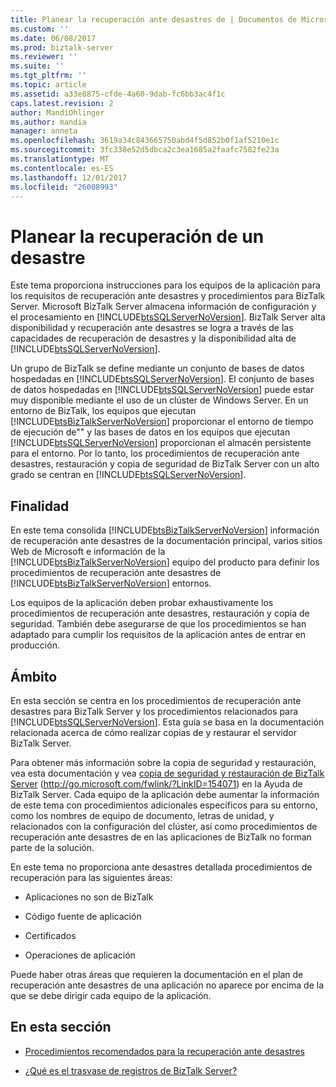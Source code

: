 ```yaml
---
title: Planear la recuperación ante desastres de | Documentos de Microsoft
ms.custom: ''
ms.date: 06/08/2017
ms.prod: biztalk-server
ms.reviewer: ''
ms.suite: ''
ms.tgt_pltfrm: ''
ms.topic: article
ms.assetid: a33e8875-cfde-4a60-9dab-fc6bb3ac4f1c
caps.latest.revision: 2
author: MandiOhlinger
ms.author: mandia
manager: anneta
ms.openlocfilehash: 3619a34c843665750abd4f5d852b0f1af5210e1c
ms.sourcegitcommit: 3fc338e52d5dbca2c3ea1685a2faafc7582fe23a
ms.translationtype: MT
ms.contentlocale: es-ES
ms.lasthandoff: 12/01/2017
ms.locfileid: "26008993"
---
```

# <a name="planning-for-disaster-recovery"></a>Planear la recuperación de un desastre
Este tema proporciona instrucciones para los equipos de la aplicación para los requisitos de recuperación ante desastres y procedimientos para BizTalk Server. Microsoft BizTalk Server almacena información de configuración y el procesamiento en [!INCLUDE[btsSQLServerNoVersion](../includes/btssqlservernoversion-md.md)]. BizTalk Server alta disponibilidad y recuperación ante desastres se logra a través de las capacidades de recuperación de desastres y la disponibilidad alta de [!INCLUDE[btsSQLServerNoVersion](../includes/btssqlservernoversion-md.md)].  
  
 Un grupo de BizTalk se define mediante un conjunto de bases de datos hospedadas en [!INCLUDE[btsSQLServerNoVersion](../includes/btssqlservernoversion-md.md)]. El conjunto de bases de datos hospedadas en [!INCLUDE[btsSQLServerNoVersion](../includes/btssqlservernoversion-md.md)] puede estar muy disponible mediante el uso de un clúster de Windows Server. En un entorno de BizTalk, los equipos que ejecutan [!INCLUDE[btsBizTalkServerNoVersion](../includes/btsbiztalkservernoversion-md.md)] proporcionar el entorno de tiempo de ejecución de"" y las bases de datos en los equipos que ejecutan [!INCLUDE[btsSQLServerNoVersion](../includes/btssqlservernoversion-md.md)] proporcionan el almacén persistente para el entorno. Por lo tanto, los procedimientos de recuperación ante desastres, restauración y copia de seguridad de BizTalk Server con un alto grado se centran en [!INCLUDE[btsSQLServerNoVersion](../includes/btssqlservernoversion-md.md)].  
  
## <a name="purpose"></a>Finalidad  
 En este tema consolida [!INCLUDE[btsBizTalkServerNoVersion](../includes/btsbiztalkservernoversion-md.md)] información de recuperación ante desastres de la documentación principal, varios sitios Web de Microsoft e información de la [!INCLUDE[btsBizTalkServerNoVersion](../includes/btsbiztalkservernoversion-md.md)] equipo del producto para definir los procedimientos de recuperación ante desastres de [!INCLUDE[btsBizTalkServerNoVersion](../includes/btsbiztalkservernoversion-md.md)] entornos.  
  
 Los equipos de la aplicación deben probar exhaustivamente los procedimientos de recuperación ante desastres, restauración y copia de seguridad. También debe asegurarse de que los procedimientos se han adaptado para cumplir los requisitos de la aplicación antes de entrar en producción.  
  
## <a name="scope"></a>Ámbito  
 En esta sección se centra en los procedimientos de recuperación ante desastres para BizTalk Server y los procedimientos relacionados para [!INCLUDE[btsSQLServerNoVersion](../includes/btssqlservernoversion-md.md)]. Esta guía se basa en la documentación relacionada acerca de cómo realizar copias de y restaurar el servidor BizTalk Server.  
  
 Para obtener más información sobre la copia de seguridad y restauración, vea esta documentación y vea [copia de seguridad y restauración de BizTalk Server](http://go.microsoft.com/fwlink/?LinkID=154071) (http://go.microsoft.com/fwlink/?LinkID=154071) en la Ayuda de BizTalk Server. Cada equipo de la aplicación debe aumentar la información de este tema con procedimientos adicionales específicos para su entorno, como los nombres de equipo de documento, letras de unidad, y relacionados con la configuración del clúster, así como procedimientos de recuperación ante desastres de en las aplicaciones de BizTalk no forman parte de la solución.  
  
 En este tema no proporciona ante desastres detallada procedimientos de recuperación para las siguientes áreas:  
  
-   Aplicaciones no son de BizTalk  
  
-   Código fuente de aplicación  
  
-   Certificados  
  
-   Operaciones de aplicación  
  
 Puede haber otras áreas que requieren la documentación en el plan de recuperación ante desastres de una aplicación no aparece por encima de la que se debe dirigir cada equipo de la aplicación.  
  
## <a name="in-this-section"></a>En esta sección  
  
-   [Procedimientos recomendados para la recuperación ante desastres](../technical-guides/best-practices-for-disaster-recovery.md)  
  
-   [¿Qué es el trasvase de registros de BizTalk Server?](../technical-guides/what-is-biztalk-server-log-shipping.md)